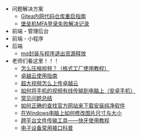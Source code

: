 <!-- _sidebar.md -->

* 问题解决方案
  * [Gitea内网代码仓库重启指南](/docs_md/Gitea内网代码仓库重启指南.md) <!--注意这里是相对路径-->
  * [堡垒机MFA登录失败解决记录](/docs_md/jumpserver堡垒机mfa登录失败/umpServer堡垒机MFA登录失败的解决记录.md)
* 前端 - 管理后台
* 前端 - 小程序
* 后端
  * [mq封装与程序退出资源释放](/docs_md/后端/mq封装与程序退出资源释放.md)
* 老师们看这里！！！
  * [怎么压缩视频？（格式工厂使用教程）](/docs_md/怎么压缩视频？（格式工厂使用教程）/怎么压缩视频？（格式工厂使用教程）.md)
  * [卓越云使用指南](/docs_md/卓越云使用指南/卓越云使用指南.md)
  * [超大视频怎么上传卓越云](/docs_md/超大视频怎么上传卓越云/超大视频怎么上传卓越云.md)
  * [如何将手机的视频有线传输到电脑上（安卓手机）](/docs_md/如何将手机的视频有线传输到电脑上（安卓手机）/如何将手机的视频有线传输到电脑上（安卓手机）.md)
  * [常见问题总结](/docs_md/常见问题总结/常见问题总结.md)
  * [如何正确的查找官方网站来下载安装纯净软件](/docs_md/如何正确的查找官方网站来下载安装纯净软件/如何正确的查找官方网站来下载安装纯净软件.md)
  * [在Windows电脑上如何修改图片尺寸与大小](/docs_md/在Windows电脑上如何修改图片尺寸与大小/在Windows电脑上如何修改图片尺寸与大小.md)
  * [跨平台文件传输工具——快牙使用教程](/docs_md/跨平台文件传输工具——快牙使用教程/跨平台文件传输工具——快牙使用教程.md)
  * [电子设备常用接口科普](/docs_md/电子设备常用接口科普/电子设备常用接口科普.md)